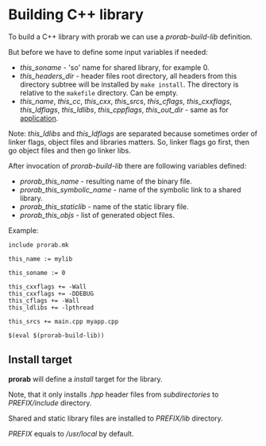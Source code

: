 # Building C++ library

To build a C++ library with prorab we can use a *prorab-build-lib* definition.

But before we have to define some input variables if needed:
- *this_soname* - 'so' name for shared library, for example 0.
- *this_headers_dir* - header files root directory, all headers from this directory subtree will be installed by `make install`. The directory is relative to the `makefile` directory. Can be empty.
- *this_name*, *this_cc*, *this_cxx*, *this_srcs*, *this_cflags*, *this_cxxflags*, *this_ldflags*, *this_ldlibs*, *this_cppflags*, *this_out_dir* - same as for [application](TutorialBuildApplication.md).

Note: *this_ldlibs* and *this_ldflags* are separated because sometimes order of linker flags, object files and libraries matters. So, linker flags go first, then go object files and then go linker libs.

After invocation of *prorab-build-lib* there are following variables defined:
- *prorab_this_name* - resulting name of the binary file.
- *prorab_this_symbolic_name* - name of the symbolic link to a shared library.
- *prorab_this_staticlib* - name of the static library file.
- *prorab_this_objs* - list of generated object files.

Example:

```
include prorab.mk

this_name := mylib

this_soname := 0

this_cxxflags += -Wall
this_cxxflags += -DDEBUG
this_cflags += -Wall
this_ldlibs += -lpthread

this_srcs += main.cpp myapp.cpp

$(eval $(prorab-build-lib))
```

## Install target

**prorab** will define a *install* target for the library.

Note, that it only installs *.hpp* header files from _subdirectories_ to *PREFIX/include* directory.

Shared and static library files are installed to *PREFIX/lib* directory.

*PREFIX* equals to */usr/local* by default.
